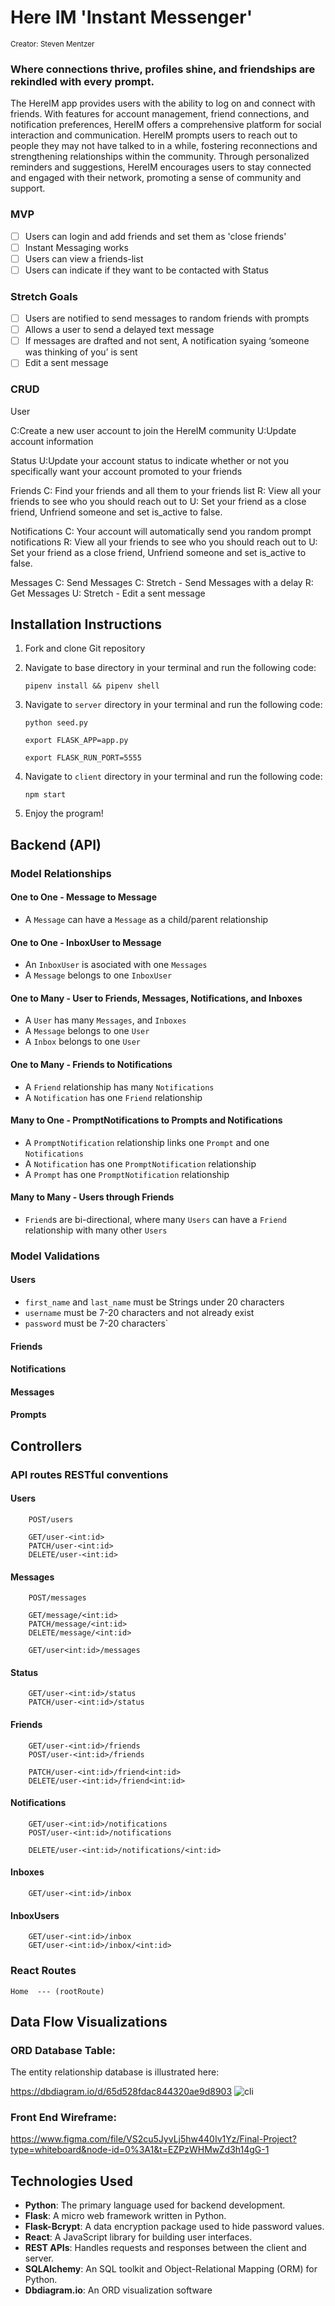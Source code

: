 # Here IM 'Instant Messenger'
<sup> Creator: Steven Mentzer </sup>

### Where connections thrive, profiles shine, and friendships are rekindled with every prompt.

The HereIM app provides users with the ability to log on and connect with friends. With features for account management, friend connections, and notification preferences, HereIM offers a comprehensive platform for social interaction and communication. HereIM prompts users to reach out to people they may not have talked to in a while, fostering reconnections and strengthening relationships within the community. Through personalized reminders and suggestions, HereIM encourages users to stay connected and engaged with their network, promoting a sense of community and support.


### MVP
- [ ] Users can login and add friends and set them as 'close friends'
- [ ] Instant Messaging works
- [ ] Users can view a friends-list
- [ ] Users can indicate if they want to be contacted with Status

### Stretch Goals
- [ ] Users are notified to send messages to random friends with prompts
- [ ] Allows a user to send a delayed text message
- [ ] If messages are drafted and not sent, A notification syaing ‘someone was thinking of you’ is sent
- [ ] Edit a sent message

### CRUD

User

C:Create a new user account to join the HereIM community 
U:Update account information

Status
U:Update your account status to indicate whether or not you specifically want your account promoted to your friends

Friends
C: Find your friends and all them to your friends list
R: View all your friends to see who you should reach out to
U: Set your friend as a close friend, Unfriend someone and set is_active to false. 

Notifications
C: Your account will automatically send you random prompt notifications
R: View all your friends to see who you should reach out to
U: Set your friend as a close friend, Unfriend someone and set is_active to false. 

Messages
C: Send Messages
C: Stretch - Send Messages with a delay
R: Get Messages
U: Stretch - Edit a sent message




## Installation Instructions

1. Fork and clone Git repository
2. Navigate to base directory in your terminal and run the following code: 

    ```pipenv install && pipenv shell```
    
3. Navigate to `server` directory in your terminal and run the following code: 

    ```python seed.py```

    ```export FLASK_APP=app.py```
    
    ```export FLASK_RUN_PORT=5555```

4. Navigate to `client` directory in your terminal and run the following code: 

    ```npm start```

5. Enjoy the program!

## Backend (API)
### Model Relationships
#### One to One - Message to Message
* A `Message` can have a `Message` as a child/parent relationship

#### One to One - InboxUser to Message
* An `InboxUser` is asociated with one `Messages`
* A `Message` belongs to one `InboxUser`

#### One to Many - User to Friends, Messages, Notifications, and Inboxes
* A `User` has many `Messages`, and `Inboxes`
* A `Message` belongs to one `User`
* A `Inbox` belongs to one `User`

#### One to Many - Friends to Notifications
* A `Friend` relationship has many `Notifications`
* A `Notification` has one `Friend` relationship

#### Many to One - PromptNotifications to Prompts and Notifications
* A `PromptNotification` relationship links one `Prompt` and one `Notifications`
* A `Notification` has one `PromptNotification` relationship
* A `Prompt` has one `PromptNotification` relationship

#### Many to Many - Users through Friends
* `Friend`s are bi-directional, where many `Users` can have a `Friend` relationship with many other `Users`

### Model Validations

#### Users
* `first_name` and `last_name` must be Strings under 20 characters
* `username` must be 7-20 characters and not already exist
* `password` must be 7-20 characters`

#### Friends


#### Notifications


#### Messages

#### Prompts


## Controllers
### API routes RESTful conventions
#### Users
```
    POST/users
```
```
    GET/user-<int:id>
    PATCH/user-<int:id>
    DELETE/user-<int:id>
```
#### Messages
```
    POST/messages
```
```
    GET/message/<int:id>
    PATCH/message/<int:id>
    DELETE/message/<int:id>
```
```
    GET/user<int:id>/messages
```
#### Status
```
    GET/user-<int:id>/status
    PATCH/user-<int:id>/status

```
#### Friends
```
    GET/user-<int:id>/friends
    POST/user-<int:id>/friends
```
```
    PATCH/user-<int:id>/friend<int:id>
    DELETE/user-<int:id>/friend<int:id>
```
#### Notifications
```
    GET/user-<int:id>/notifications
    POST/user-<int:id>/notifications
```
```
    DELETE/user-<int:id>/notifications/<int:id>
```
#### Inboxes
```
    GET/user-<int:id>/inbox
```
#### InboxUsers
```
    GET/user-<int:id>/inbox
    GET/user-<int:id>/inbox/<int:id>
```


### React Routes
```
Home  --- (rootRoute)

```
## Data Flow Visualizations

 ### ORD Database Table: 
 The entity relationship database is illustrated here: 

 https://dbdiagram.io/d/65d528fdac844320ae9d8903
![cli](./HereIM_ERD.png)

 ### Front End Wireframe:  

https://www.figma.com/file/VS2cu5JyvLj5hw440Iv1Yz/Final-Project?type=whiteboard&node-id=0%3A1&t=EZPzWHMwZd3h14gG-1

## Technologies Used

- **Python**: The primary language used for backend development.
- **Flask**: A micro web framework written in Python.
- **Flask-Bcrypt**: A data encryption package used to hide password values.
- **React**: A JavaScript library for building user interfaces.
- **REST APIs**: Handles requests and responses between the client and server.
- **SQLAlchemy**: An SQL toolkit and Object-Relational Mapping (ORM) for Python.
- **Dbdiagram.io**: An ORD visualization software
